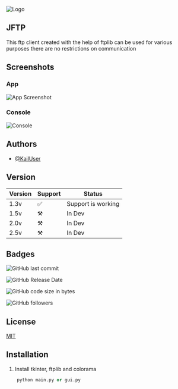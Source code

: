 
![Logo](https://s9.gifyu.com/images/Bungee-Shade.gif)


## JFTP
This ftp client created with the help of ftplib can be used for various purposes there are no restrictions on communication
## Screenshots

### App
![App Screenshot](https://i.ibb.co/yng1g3D/python-Hj-Zf-G4-Gn6b.png)
### Console
![Console](https://i.ibb.co/qDHmnBC/cmd-XNVFc-Seqd-P.png)


## Authors

- [@KailUser](KailUser)


## Version

| Version 	| Support 	| Status             	|
|---------	|---------	|--------------------	|
| 1.3v    	|   ✅     	| Support is working 	|
| 1.5v    	|   ⚒️     	| In Dev             	|
| 2.0v    	|   ⚒️     	| In Dev             	|
| 2.5v    	|   ⚒️     	| In Dev             	|

## Badges

![GitHub last commit](https://img.shields.io/github/last-commit/KailUser/JFTP?style=flat-square)

![GitHub Release Date](https://img.shields.io/github/release-date/KailUSer/JFTP)

![GitHub code size in bytes](https://img.shields.io/github/languages/code-size/KailUser/JFTP)

![GitHub followers](https://img.shields.io/github/followers/KailUSer?style=social)

## License

[MIT](https://choosealicense.com/licenses/mit/)


## Installation

1. Install tkinter, ftplib and colorama

```python
    python main.py or gui.py
```
    
